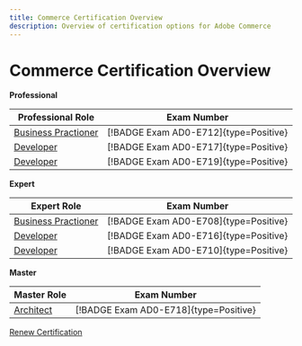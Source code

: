 ```yaml
---
title: Commerce Certification Overview
description: Overview of certification options for Adobe Commerce
---
```

# Commerce Certification Overview

**Professional**

| Professional Role | Exam Number |
|--- |--- |
| [Business Practioner](/help/certifications/ac/ac-p-business.md) | [!BADGE Exam AD0-E712]{type=Positive} |
| [Developer](/help/certifications/ac/ac-p-developer.md) | [!BADGE Exam AD0-E717]{type=Positive} |
| [Developer](/help/certifications/ac/ac-p-fedeveloper.md) | [!BADGE Exam AD0-E719]{type=Positive} |

**Expert**

| Expert Role | Exam Number |
|--- |--- |
| [Business Practioner](/help/certifications/ac/ac-e-business.md) | [!BADGE Exam AD0-E708]{type=Positive} |
| [Developer](/help/certifications/ac/ac-e-developer.md) | [!BADGE Exam AD0-E716]{type=Positive} |
| [Developer](/help/certifications/ac/ac-e-fedeveloper.md) | [!BADGE Exam AD0-E710]{type=Positive} |

**Master**

| Master Role | Exam Number |
|--- |--- |
| [Architect](/help/certifications/ac/ac-m-architect.md) | [!BADGE Exam AD0-E718]{type=Positive} |

[Renew Certification](/help/certifications/ac/ac-renew.md)

